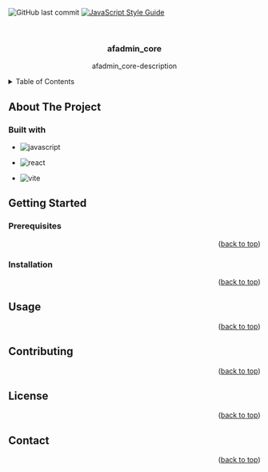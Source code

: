 <a name='readme-top'></a>
![GitHub last commit](https://img.shields.io/github/last-commit/pnoulis/af_admin?style=flat-quare)
[![JavaScript Style Guide](https://img.shields.io/badge/code_style-prettier-brightgreen.svg)](https://prettier.io)

<br />
<div align="center">
<h3 align="center">afadmin_core</h3>
<p align="center">
afadmin_core-description
<br/>
</p>
</div>

<details>
 <summary>Table of Contents</summary>
 <ol>
   <li>
      <a href="#about-the-project">About The Project</a>
      <ul>
        <li><a href="#built-with">Built With</a></li>
      </ul>
   </li>
    <li>
      <a href="#getting-started">Getting Started</a>
      <ul>
        <li><a href="#prerequisites">Prerequisites</a></li>
        <li><a href="#installation">Installation</a></li>
      </ul>
    </li>
    <li><a href="#usage">Usage</a></li>
    <li><a href="#roadmap">Roadmap</a></li>
    <li><a href="#contributing">Contributing</a></li>
    <li><a href="#license">License</a></li>
    <li><a href="#contact">Contact</a></li>
    <li><a href="#acknowledgments">Acknowledgments</a></li>
</ol>
</details>

## About The Project

### Built with

- ![javascript](https://img.shields.io/badge/JavaScript-323330?style=for-the-badge&logo=javascript&logoColor=F7DF1E)

- ![react](https://img.shields.io/badge/React-20232A?style=for-the-badge&logo=react&logoColor=61DAFB)

- ![vite](https://img.shields.io/badge/Vite-B73BFE?style=for-the-badge&logo=vite&logoColor=FFD62E)

## Getting Started

### Prerequisites

<p align='right'>(<a href="#readme-top">back to top</a>)</p>

### Installation

<p align='right'>(<a href="#readme-top">back to top</a>)</p>

## Usage

<p align='right'>(<a href="#readme-top">back to top</a>)</p>

## Contributing

<p align='right'>(<a href="#readme-top">back to top</a>)</p>

## License

<p align='right'>(<a href="#readme-top">back to top</a>)</p>

## Contact

<p align='right'>(<a href="#readme-top">back to top</a>)</p>
